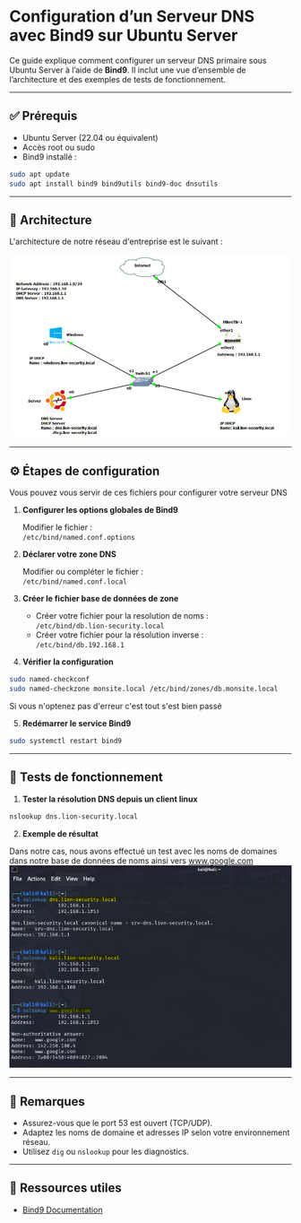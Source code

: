 # Configuration d’un Serveur DNS avec Bind9 sur Ubuntu Server

Ce guide explique comment configurer un serveur DNS primaire sous Ubuntu Server à l’aide de **Bind9**. Il inclut une vue d’ensemble de l’architecture et des exemples de tests de fonctionnement.

---

## ✅ Prérequis

- Ubuntu Server (22.04 ou équivalent)
- Accès root ou sudo
- Bind9 installé :
  
```bash
sudo apt update
sudo apt install bind9 bind9utils bind9-doc dnsutils
```

---

## 🧭 Architecture

L'architecture de notre réseau d'entreprise est le suivant :

![Architecture du DNS](images/Architecture.png)

---

## ⚙️ Étapes de configuration

Vous pouvez vous servir de ces fichiers pour configurer votre serveur DNS

1. **Configurer les options globales de Bind9**

   Modifier le fichier :  
   `/etc/bind/named.conf.options`

2. **Déclarer votre zone DNS**

   Modifier ou compléter le fichier :  
   `/etc/bind/named.conf.local`

3. **Créer le fichier base de données de zone**

   - Créer votre fichier pour la resolution de noms :  
     `/etc/bind/db.lion-security.local`
   - Créer votre fichier pour la résolution inverse :
     `/etc/bind/db.192.168.1`

4. **Vérifier la configuration**

```bash
sudo named-checkconf
sudo named-checkzone monsite.local /etc/bind/zones/db.monsite.local
```
Si vous n'optenez pas d'erreur c'est tout s'est bien passé

5. **Redémarrer le service Bind9**

```bash
sudo systemctl restart bind9
```

---

## 🧪 Tests de fonctionnement

1. **Tester la résolution DNS depuis un client linux**

```bash
nslookup dns.lion-security.local
```

2. **Exemple de résultat**

Dans notre cas, nous avons effectué un test avec les noms de domaines dans notre base de données de noms ainsi vers www.google.com
![Résultat test avec nslookup](images/dns.png)

---

## 📌 Remarques

- Assurez-vous que le port 53 est ouvert (TCP/UDP).
- Adaptez les noms de domaine et adresses IP selon votre environnement réseau.
- Utilisez `dig` ou `nslookup` pour les diagnostics.

---

## 🔗 Ressources utiles

- [Bind9 Documentation](https://bind9.readthedocs.io/)
